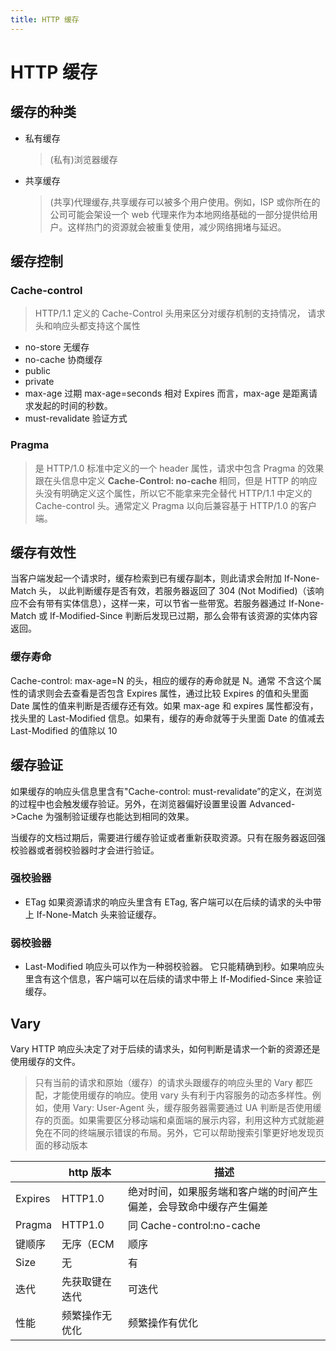 ```yaml
---
title: HTTP 缓存
---
```


# HTTP 缓存

## 缓存的种类

- 私有缓存

  > (私有)浏览器缓存

- 共享缓存
  > (共享)代理缓存,共享缓存可以被多个用户使用。例如，ISP 或你所在的公司可能会架设一个 web 代理来作为本地网络基础的一部分提供给用户。这样热门的资源就会被重复使用，减少网络拥堵与延迟。

## 缓存控制

### Cache-control

> HTTP/1.1 定义的 Cache-Control 头用来区分对缓存机制的支持情况， 请求头和响应头都支持这个属性

- no-store 无缓存
- no-cache 协商缓存
- public
- private
- max-age 过期 max-age=seconds 相对 Expires 而言，max-age 是距离请求发起的时间的秒数。
- must-revalidate 验证方式

### Pragma

> 是 HTTP/1.0 标准中定义的一个 header 属性，请求中包含 Pragma 的效果跟在头信息中定义 <b>Cache-Control: no-cache </b>相同，但是 HTTP 的响应头没有明确定义这个属性，所以它不能拿来完全替代 HTTP/1.1 中定义的 Cache-control 头。通常定义 Pragma 以向后兼容基于 HTTP/1.0 的客户端。

## 缓存有效性

当客户端发起一个请求时，缓存检索到已有缓存副本，则此请求会附加 If-None-Match 头， 以此判断缓存是否有效，若服务器返回了 304 (Not Modified)（该响应不会有带有实体信息），这样一来，可以节省一些带宽。若服务器通过 If-None-Match 或 If-Modified-Since 判断后发现已过期，那么会带有该资源的实体内容返回。

### 缓存寿命

Cache-control: max-age=N 的头，相应的缓存的寿命就是 N。通常 不含这个属性的请求则会去查看是否包含 Expires 属性，通过比较 Expires 的值和头里面 Date 属性的值来判断是否缓存还有效。如果 max-age 和 expires 属性都没有，找头里的 Last-Modified 信息。如果有，缓存的寿命就等于头里面 Date 的值减去 Last-Modified 的值除以 10

## 缓存验证

如果缓存的响应头信息里含有"Cache-control: must-revalidate”的定义，在浏览的过程中也会触发缓存验证。另外，在浏览器偏好设置里设置 Advanced->Cache 为强制验证缓存也能达到相同的效果。

当缓存的文档过期后，需要进行缓存验证或者重新获取资源。只有在服务器返回强校验器或者弱校验器时才会进行验证。

### 强校验器

- ETag 如果资源请求的响应头里含有 ETag, 客户端可以在后续的请求的头中带上 If-None-Match 头来验证缓存。

### 弱校验器

- Last-Modified 响应头可以作为一种弱校验器。 它只能精确到秒。如果响应头里含有这个信息，客户端可以在后续的请求中带上 If-Modified-Since 来验证缓存。

## Vary

Vary HTTP 响应头决定了对于后续的请求头，如何判断是请求一个新的资源还是使用缓存的文件。

> 只有当前的请求和原始（缓存）的请求头跟缓存的响应头里的 Vary 都匹配，才能使用缓存的响应。使用 vary 头有利于内容服务的动态多样性。例如，使用 Vary: User-Agent 头，缓存服务器需要通过 UA 判断是否使用缓存的页面。如果需要区分移动端和桌面端的展示内容，利用这种方式就能避免在不同的终端展示错误的布局。另外，它可以帮助搜索引擎更好地发现页面的移动版本

|         | http 版本      | 描述                                                               |
| ------- | -------------- | ------------------------------------------------------------------ |
| Expires | HTTP1.0        | 绝对时间，如果服务端和客户端的时间产生偏差，会导致命中缓存产生偏差 |
| Pragma  | HTTP1.0        | 同 Cache-control:no-cache                                          |
| 键顺序  | 无序（ECM      | 顺序                                                               |
| Size    | 无             | 有                                                                 |
| 迭代    | 先获取键在迭代 | 可迭代                                                             |
| 性能    | 频繁操作无优化 | 频繁操作有优化                                                     |
